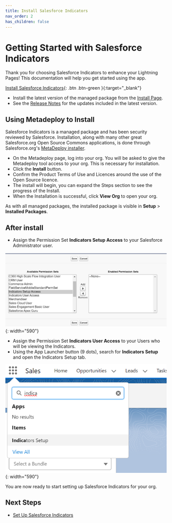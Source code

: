 ```yaml
---
title: Install Salesforce Indicators
nav_order: 2
has_children: false
---
```

# Getting Started with Salesforce Indicators

Thank you for choosing Salesforce Indicators to enhance your Lightning Pages! This documentation will help you get started using the app.

[Install Salesforce Indicators](https://install.salesforce.org/products/indicators/latest){: .btn .btn-green }{:target="_blank"}

* Install the latest version of the managed package from the [Install Page](https://install.salesforce.org/products/indicators/latest). 
* See the [Release Notes](../release-notes) for the updates included in the latest version.

## Using Metadeploy to Install

Salesforce Indicators is a managed package and has been security reviewed by Salesforce. Installation, along with many other great Salesforce.org Open Source Commons applications, is done through Salesforce.org's [MetaDeploy installer](https://github.com/SFDO-Tooling/MetaDeploy).

* On the Metadeploy page, log into your org. You will be asked to give the Metadeploy tool access to your org. This is necessary for installation. 
* Click the **Install** button.
* Confirm the Product Terms of Use and Licences around the use of the Open Source licence. 
* The install will begin, you can expand the Steps section to see the progress of the Install. 
* When the Installation is successful, click **View Org** to open your org. 

As with all managed packages, the installed package is visible in **Setup** > **Installed Packages**.

## After install

* Assign the Permission Set **Indicators Setup Access** to your Salesforce Administrator user.

![Assign Permission Set](../images/setup/AssignPermissionSet.png){: width="590"}

* Assign the Permission Set **Indicators User Access** to your Users who will be viewing the Indicators. 
* Using the App Launcher button (9 dots), search for **Indicators Setup** and open the Indicators Setup tab. 

![Open Indicators Setup](../images/setup/OpenIndicatorsSetup.png){: width="590"}

You are now ready to start setting up Salesforce Indicators for your org.

## Next Steps

* [Set Up Salesforce Indicators](../setup-salesforce-indicators) 
